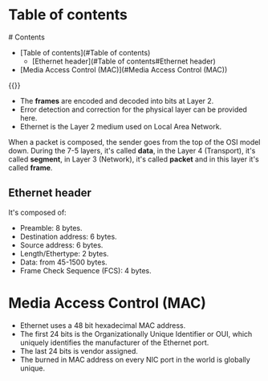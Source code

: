 # Table of contents
<div class='hidden'>
# Contents

- [Table of contents](#Table of contents)
  - [Ethernet header](#Table of contents#Ethernet header)
- [Media Access Control (MAC)](#Media Access Control (MAC))

</div>
{{<toc>}}

- The **frames** are encoded and decoded into bits at Layer 2. 
- Error detection and correction for the physical layer can be provided here.
- Ethernet is the Layer 2 medium used on Local Area Network.

When a packet is composed, the sender goes from the top of the OSI model down.
During the 7-5 layers, it's called **data**, in the Layer 4 (Transport), it's
called **segment**, in Layer 3 (Network), it's called **packet** and in this
layer it's called **frame**.

## Ethernet header

It's composed of:

- Preamble: 8 bytes.
- Destination address: 6 bytes.
- Source address: 6 bytes.
- Length/Ethertype: 2 bytes.
- Data: from 45-1500 bytes.
- Frame Check Sequence (FCS): 4 bytes.

# Media Access Control (MAC)

- Ethernet uses a 48 bit hexadecimal MAC address.
- The first 24 bits is the Organizationally Unique Identifier or OUI, which
  uniquely identifies the manufacturer of the Ethernet port.
- The last 24 bits is vendor assigned.
- The burned in MAC address on every NIC port in the world is globally unique.

